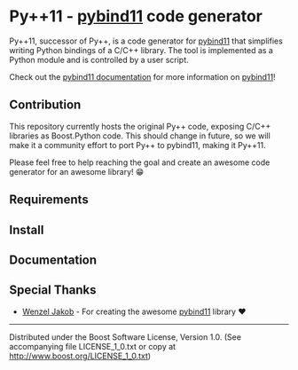 # Py++11 - [pybind11] code generator

Py++11, successor of Py++, is a code generator for [pybind11] that simplifies
writing Python bindings of a C/C++ library. The tool is implemented as a Python
module and is controlled by a user script.

Check out the [pybind11 documentation][pybind11doc] for more information on 
[pybind11]!

## Contribution

This repository currently hosts the original Py++ code, exposing C/C++
libraries as Boost.Python code. This should change in future, so we will make
it a community effort to port Py++ to pybind11, making it Py++11.

Please feel free to help reaching the goal and create an awesome code generator
for an awesome library! :grin:

## Requirements

## Install

## Documentation

## Special Thanks

* [Wenzel Jakob][wjakob] - For creating the awesome [pybind11] library :heart:

---

Distributed under the Boost Software License, Version 1.0. (See
accompanying file LICENSE_1_0.txt or copy at
http://www.boost.org/LICENSE_1_0.txt)

[pybind11]: https://github.com/wjakob/pybind11 "pybind11"
[pybind11doc]: http://pybind11.readthedocs.org/en/latest/ "pybind11 documentation @ Read the Docs"
[wjakob]: https://github.com/wjakob "Wenzel Jakob"
